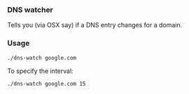 ### DNS watcher

Tells you (via OSX say) if a DNS entry changes for a domain.

### Usage

`./dns-watch google.com`

To specify the interval:

`./dns-watch google.com 15`
